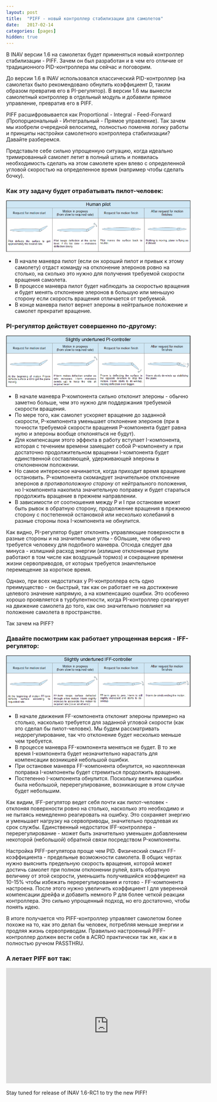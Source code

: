 ```yaml
---
layout: post
title:  "PIFF - новый контроллер стабилизации для самолетов"
date:   2017-02-14
categories: [pages]
hidden: true
---
```


В INAV версии 1.6 на самолетах будет применяться новый контроллер стабилизации - PIFF. Зачем он был разработан и в чем его отличие от традиционного PID-контроллера мы сейчас и поговорим.

До версии 1.6 в INAV использовался классический PID-контроллер (на самолетах было рекомендовано обнулить коэффициент D, таким образом превратив его в PI-регулятор). В версии 1.6 мы вынесли самолетный контроллер в отдельный модуль и добавили прямое управление, превратив его в PIFF.

PIFF расшифровывается как Proportional - Integral - Feed-Forward (Пропорциональный - Интегральный - Прямое управление). Так зачем мы изобрели очередной велосипед, полностью поменяв логику работы и принципы настройки самолетного контроллера стабилизации? Давайте разберемся.

Представьте себе сильно упрощенную ситуацию, когда идеально тримированный самолет летит в полный штиль и появилась необходимость сделать на этом самолете крен влево с определенной угловой скоростью на определенное время (например чтобы сделать бочку).

### Как эту задачу будет отрабатывать пилот-человек:

![](/assets/2017-02-14/1_human_pilot.png)

 * В начале маневра пилот (если он хороший пилот и привык к этому самолету) отдаст команду на отклонение элеронов ровно на столько, на сколько это нужно для получения требуемой скорости вращения самолета.
 * В процессе маневра пилот будет наблюдать за скоростью вращения и будет менять отклонение элеронов в большую или меньшую сторону если скорость вращения отличается от требуемой.
 * В конце маневра пилот вернет элероны в нейтральное положение и самолет прекратит вращение.

### PI-регулятор действует совершенно по-другому:

![](/assets/2017-02-14/2_PI.png)

 * В начале маневра P-компонента сильно отклонит элероны - обычно заметно больше, чем это нужно для поддержания требуемой скорости вращения.
 * По мере того, как самолет ускоряет вращение до заданной скорости, P-компонента уменьшает отклонение элеронов (при в точности требуемой скорости вращения P-компонента будет равна нулю и элероны вообще отклоняться не будут).
 * Для компенсации этого эффекта в работу вступает I-компонента, которая с течением времени замещает собой P-компоненту и при достаточно продолжительном вращении I-компонента будет единственной составляющей, удерживающей элероны в отклоненном положении.
 * Но самое интересное начинается, когда приходит время вращение остановить. P-компонента скомандует значительное отклонение элеронов *в противоположную сторону* от нейтрального положения, но I-компонента накопила значительную поправку и будет стараться продолжить вращение в прежнем направлении.
 * В зависимости от соотношения между P и I при остановке может быть рывок в обратную сторону, продолжение вращения в прежнюю сторону с постепенной остановкой или несколько колебаний в разные стороны пока I-компонента не обнулится.

Как видно, PI-регулятор будет отклонять управляющие поверхности в разные стороны и на значительные углы - бОльшие, чем обычно требуется человеку для подобного маневра. Отсюда следует два минуса - излишний расход энергии (излишне отклоненные рули работают в том числе как воздушный тормоз) и сокращение времени жизни сервоприводов, от которых требуется знаичтельное перемещение за короткое время.

Однако, при всех недостатках у PI-контроллера есть одно преимущество - он быстрый, так как он работает не на достижение целевого значение напрямую, а на компенсацию ошибки. Это особенно хорошо проявляется в турбулентности, когда PI-контроллер среагирует на движение самолета до того, как оно значительно повлияет на положение самолета в пространстве.

Так зачем на PIFF?

### Давайте посмотрим как работает упрощенная версия - IFF-регулятор:

![](/assets/2017-02-14/3_IFF.png)

 * В начале движения FF-компонента отклонит элероны примерно на столько, насколько требуется для заданной угловой скорости (как это сделал бы пилот-человек). Мы будем рассматривать недорегулирование, так что отклонение будет несколько меньше чем требуется.
 * В процессе маневра FF-компонента меняться не будет. В то же время I-компонента будет незначительно нарастать для компенсации возникшей небольшой ошибки.
 * При остановке маневра FF-компонента обнулится, но накопленная поправка I-компоненты будет стремиться продолжить вращение. 
 * Постепенно I-компонента обнулится. Поскольку величина ошибки была небольшой, перерегулирование, возникающие в этом случае будет небольшим.

Как видим, IFF-регулятор ведет себя почти как пилот-человек - отклоняя поверхности ровно на столько, насколько это необходимо и не пытаясь немедленно реагировать на ошибку. Это сохраняет энергию и уменьшает нагрузку на сервоприводы, значительно продлевая их срок службы. Единственный недостаток IFF-контроллера - перерегулирование - может быть значительно уменьшен добавлением некоторой (небольшой) обратной связи посредством P-компоненты.

Настройка PIFF-регулятора проще чем PID. Физический смысл FF-коэффициента - предельные возможности самолета. В общих чертах нужно выяснить предельную скорость вращения, которой может достичь самолет при полном отклонении рулей, взять обратную величину от этой скорости, уменьшить получившийся коэффициент на 10-15% чтобы избежать перерегулирования и готово - FF-компонента настроена. После этого нужно увеличить коэффициент I для уверенной компенсации дрейфа и добавить немного P для более четкой реакции контроллера. Это сильно упрощенный подход, но его достаточно, чтобы понять идею.

В итоге получается что PIFF-контроллер управляет самолетом более похоже на то, как это делал бы человек, потребляя меньше энергии и продляя жизнь сервоприводам. Правильно настроенный PIFF-контроллер должен вести себя в ACRO практически так же, как и в полностью ручном PASSTHRU.

### А летает PIFF вот так:

<iframe width="560" height="315" src="https://www.youtube.com/embed/r4vRrhFjdiQ" frameborder="0" allowfullscreen></iframe>

Stay tuned for release of INAV 1.6-RC1 to try the new PIFF!
